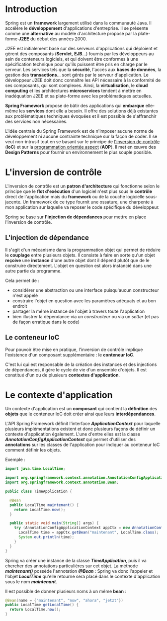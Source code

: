 # Introduction

Spring est un **framework** largement utilisé dans la communauté Java. Il accélère le **développement** d'applications d'entreprise. Il se présente comme une **alternative** au modèle d'architecture proposé par la plate-forme **J2EE** du début des années 2000.

J2EE est initialement basé sur des serveurs d'applications qui déploient et gèrent des composants (**Servlet**, **EJB**...) fournis par les développeurs au sein de conteneurs logiciels, et qui doivent être conformes à une spécification technique pour qu'ils puissent être pris en charge par le serveur. Les services tels que la **sécurité**, l'accès aux **bases de données**, la gestion des **transactions**... sont gérés par le serveur d'application. Le développeur J2EE doit donc connaître les API nécessaire à la conformité de ses composants, qui sont complexes. Ainsi, la **virtualisation**, le **cloud computing** et les architectures **microservices** tendent à mettre en inadéquation J2EE et sa plate-forme avec les problématiques actuelles.

**Spring Framework** propose de bâtir des applications qui **embarque** elle-même les **services** dont elle a besoin. Il offre des solutions déjà existantes aux problématiques techniques évoquées et il est possible de s'affranchir des services non nécessaires.

L'idée centrale du Spring Framework est de n'imposer aucune norme de développement ni aucune contrainte technique sur la façon de coder. Il se veut non-intrusif tout en se basant sur le principe de <u>l'inversion de contrôle</u> (**IoC**) et sur la <u>programmation orientée aspect</u> (**AOP**). Il met en œuvre des **Design Patterns** pour fournir un environnement le plus souple possible.

# L'inversion de contrôle

L'inversion de contrôle est un **patron d'architecture** qui fonctionne selon le principe que le **flot d'exécution** d'un logiciel n'est plus sous le **contrôle** direct de l'application mais du **framework** ou de la couche logicielle sous-jacente. Un framework de ce type fournit une ossature, une charpente à mon application sur laquelle va reposer le code spécifique du développeur. 

Spring se base sur **l'injection de dépendances** pour mettre en place l'inversion de contrôle.

## L'injection de dépendance

Il s'agit d'un mécanisme dans la programmation objet qui permet de réduire le **couplage** entre plusieurs objets. Il consiste à faire en sorte qu'un objet **reçoive** une **instance** d'une autre objet dont il dépend plutôt que de le construire directement. L'objet en question est alors instancié dans une autre partie du programme. 

Cela permet de :

- considérer une abstraction ou une interface puisqu'aucun constructeur n'est appelé
- construire l'objet en question avec les paramètres adéquats et au bon endroit
- partager la même instance de l'objet à travers toute l'application
- bien illustrer la dépendance via un *constructeur* ou via un *setter* (et pas de façon erratique dans le code)

## Le conteneur IoC

Pour pouvoir être mise en pratique, l'inversion de contrôle implique l'existence d'un composant supplémentaire : le **conteneur IoC**.

C'est lui qui est responsable de la création des instances et des injections de dépendances, il gère le cycle de vie d'un ensemble d'objets. Il est constitué d'un ou de plusieurs **contextes d'application**.

# Le contexte d'application

Un contexte d'application est un **composant** qui contient la **définition** des **objets** que le conteneur IoC doit créer ainsi que leurs **interdépendances**.

L'API Spring Framework définit l'interface ***ApplicationContext*** pour laquelle plusieurs implémentations existent et donc plusieurs façons de définir un contexte d'application également. L'une d'entre elles est la classe ***AnnotationConfigApplicationContext*** qui permet d'utiliser des **annotations** sur les classes de l'application pour indiquer au conteneur IoC comment définir les objets.

Exemple :

```java
import java.time.LocalTime;

import org.springframework.context.annotation.AnnotationConfigApplicationContext;
import org.springframework.context.annotation.Bean;

public class TimeApplication {

  @Bean
  public LocalTime maintenant() {
    return LocalTime.now();
  }

  public static void main(String[] args) {
    try (AnnotationConfigApplicationContext appCtx = new AnnotationConfigApplicationContext(TimeApplication.class)) {
      LocalTime time = appCtx.getBean("maintenant", LocalTime.class);
      System.out.println(time);
    }
  }
}
```

Spring va créer une instance de la classe ***TimeApplication***, puis il va chercher des annotations particulières sur cet objet. La méthode ***maintenant()*** possède l'annotation ***@Bean*** : Spring va donc l'appeler et l'objet ***LocalTime*** qu'elle retourne sera placé dans le contexte d'application sous le nom ***maintenant***.

Il est possible de donner plusieurs noms à un même **bean** : 

```java
@Bean(name = {"maintenant", "now", "ahora", "jetzt"})
public LocalTime getLocalTime() {
  return LocalTime.now();
}
```
